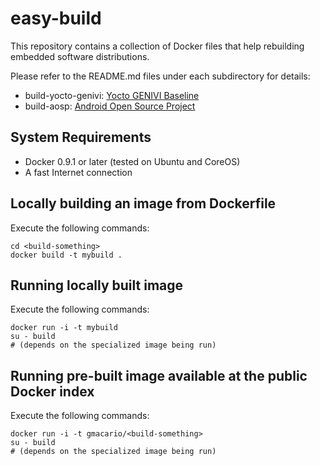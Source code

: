 easy-build
==========

This repository contains a collection of Docker files that help rebuilding embedded software distributions.

Please refer to the README.md files under each subdirectory for details:

* build-yocto-genivi: [Yocto GENIVI Baseline](http://projects.genivi.org/GENIVI_Baselines/meta-ivi/home)
* build-aosp: [Android Open Source Project](http://source.android.com/source/index.html)

System Requirements
-------------------

* Docker 0.9.1 or later (tested on Ubuntu and CoreOS)
* A fast Internet connection

Locally building an image from Dockerfile
-----------------------------------------

Execute the following commands:

    cd <build-something>
    docker build -t mybuild .


Running locally built image
---------------------------

Execute the following commands:

    docker run -i -t mybuild
    su - build
    # (depends on the specialized image being run)


Running pre-built image available at the public Docker index
------------------------------------------------------------

Execute the following commands:

    docker run -i -t gmacario/<build-something>
    su - build
    # (depends on the specialized image being run)
